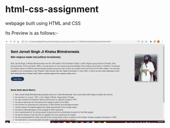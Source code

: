 # html-css-assignment
webpage built using HTML and CSS

Its Preview is as follows:-


![My Image](webpage_preview.JPG)
